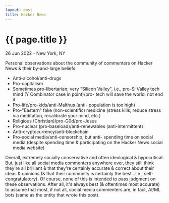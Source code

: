 ```yaml
---
layout: post
title: Hacker News
---
```


{{ page.title }}
================

<p class="meta">26 Jun 2022 - New York, NY</p>

Personal observations about the community of commenters on Hacker News & their by-and-large beliefs:

- Anti-alcohol/anti-drugs
- Pro-capitalism
- Sometimes pro-libertarian; very "Silicon Valley", i.e., pro-Si Valley tech mind (Y Combinator case in point)/pro- tech will save the world, not end it
- Pro-life/pro-kids/anti-Malthus (anti- population is too high)
- Pro-"Eastern" fake (non-scientific) medicine (stress kills; reduce stress via meditation, recalibrate your mind, etc.)
- Religious (Christian)/pro-G0d/pro-Jesus
- Pro-nuclear (pro-baseload)/anti-renewables (anti-intermittent)
- Anti-cryptocurrency/anti-blockchain
- Pro-social media/anti-censorship, but anti- spending time on social media (despite spending time & participating on the Hacker News social media website)



Overall, extremely socially conservative and often ideological & hypocritical. But, just like all social media commenters anywhere ever, they still think they're all brilliant & that they're certainly accurate & correct about their ideas & opinions (& that their community is certainly the best...i.e., self-congratulatory). Of course, none of this is intended to pass judgment on these observations. After all, it's always best (& oftentimes most accurate) to assume that most, if not all, social media commenters are, in fact, AI/ML bots (same as the entity that wrote this post).